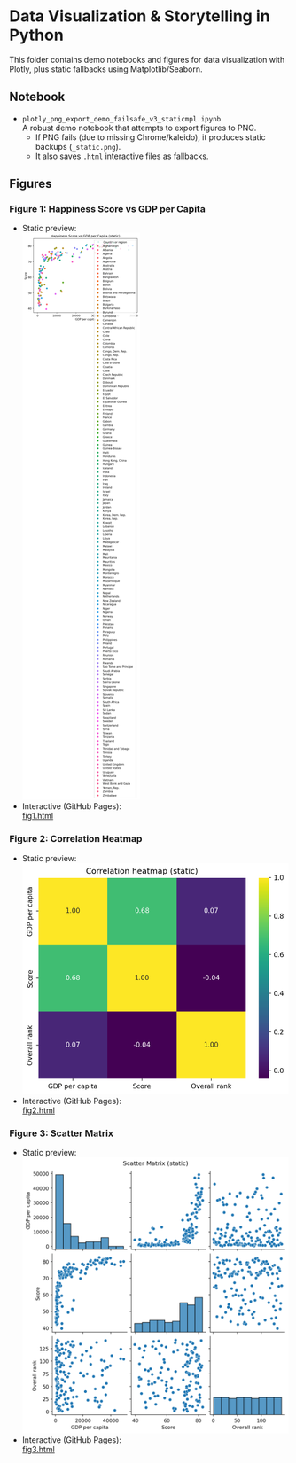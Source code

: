 # Data Visualization & Storytelling in Python

This folder contains demo notebooks and figures for data visualization with Plotly, plus static fallbacks using Matplotlib/Seaborn.

## Notebook
- `plotly_png_export_demo_failsafe_v3_staticmpl.ipynb`  
  A robust demo notebook that attempts to export figures to PNG.  
  - If PNG fails (due to missing Chrome/kaleido), it produces static backups (`_static.png`).  
  - It also saves `.html` interactive files as fallbacks.

## Figures

### Figure 1: Happiness Score vs GDP per Capita
- Static preview:  
  ![fig1](fig1_static.png)  
- Interactive (GitHub Pages):  
  [fig1.html](https://a0013333j-png.github.io/data-visualization-labs/Data%20Visualization%20%26%20Storytelling%20in%20Python/fig1.html)

### Figure 2: Correlation Heatmap
- Static preview:  
  ![fig2](fig2_static.png)  
- Interactive (GitHub Pages):  
  [fig2.html](https://a0013333j-png.github.io/data-visualization-labs/Data%20Visualization%20%26%20Storytelling%20in%20Python/fig2.html)

### Figure 3: Scatter Matrix
- Static preview:  
  ![fig3](fig3_static.png)  
- Interactive (GitHub Pages):  
  [fig3.html](https://a0013333j-png.github.io/data-visualization-labs/Data%20Visualization%20%26%20Storytelling%20in%20Python/fig3.html)
